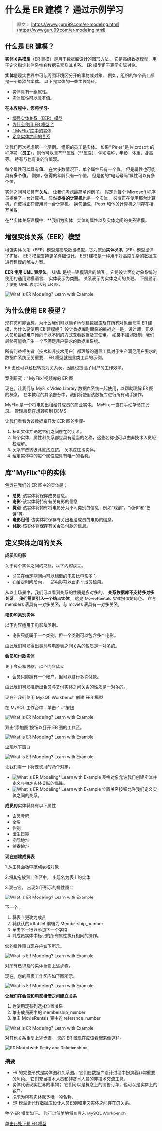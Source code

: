 # 什么是 ER 建模？ 通过示例学习

> 原文： [https://www.guru99.com/er-modeling.html](https://www.guru99.com/er-modeling.html)

## 什么是 ER 建模？

**实体关系模型**（ER 建模）是用于数据库设计的图形方法。 它是高级数据模型，用于定义指定软件系统的数据元素及其关系。 ER 模型用于表示实际对象。

**实体**是现实世界中可与周围环境区分开的事物或对象。 例如，组织的每个员工都是一个单独的实体。 以下是实体的一些主要特征。

*   实体具有一组属性。
*   实体属性可以具有值。

**在本教程中，您将学习-**

*   [增强实体关系（EER）模型](#2)
*   [为什么使用 ER 模型？](#3)
*   [“ MyFlix”库中的实体](#4)
*   [定义实体之间的关系](#5)

让我们再次考虑第一个示例。 组织的员工是实体。 如果“ Peter”是 Microsoft 的程序员（**员工**），则他可以具有**属性（**属性），例如名称，年龄，体重，身高等。 持有与他有关的价值观。

每个属性可以具有**值**。 在大多数情况下，单个属性只有一个值。 但是属性也可能具有**多个值**。 例如，彼得的年龄只有一个值。 但是他的“电话号码”属性可以有多个值。

实体之间可以具有**关系**。 让我们考虑最简单的例子。 假定为每个 Microsoft 程序员提供了一台计算机。 显然**彼得的计算机**也是一个实体。 彼得正在使用那台计算机，而彼得正在使用同一台计算机。 换句话说，Peter 和他的计算机之间存在相互关系。

在**实体关系建模中，**我们为实体，实体的属性以及实体之间的关系建模。

## 增强实体关系（EER）模型

增强实体关系（EER）模型是高级数据模型，它为原始**实体关系**（ER）模型提供了扩展。 EER 模型支持更多详细设计。 EER 建模是一种用于对高度复杂的数据库进行建模的解决方案。

**EER 使用 UML 表示法。** UML 是统一建模语言的缩写； 它是设计面向对象系统时使用的通用建模语言。 实体表示为类图。 关系表示为实体之间的关联。 下图显示了使用 UML 表示法的 ER 图。

![What is ER Modeling? Learn with Example](img/10fe627f37f30d9d3952b643442606ca.png "ER Model with UML Notation")

## 为什么使用 ER 模型？

现在您可能会想，为什么我们可以简单地创建数据库及其所有对象而无需 ER 建模，为什么要使用 ER 建模呢？ 设计数据库时面临的挑战之一是，设计师，开发人员和最终用户倾向于以不同的方式查看数据及其使用。 如果不加以限制，我们最终可能会产生一个不满足用户要求的数据库系统。

所有利益相关者（技术和非技术用户）都理解的通信工具对于生产满足用户要求的数据库系统至关重要。 ER 模型就是此类工具的示例。

ER 图还可以轻松转换为关系表，因此也提高了用户的工作效率。

案例研究：“ MyFlix”视频库的 ER 图

现在，让我们与 MyFlix Video Library 数据库系统一起使用，以帮助理解 ER 图的概念。 在本教程的其余部分中，我们将使用该数据库进行所有动手操作。

MyFlix 是一个将电影出租给其成员的商业实体。 MyFlix 一直在手动存储其记录。 管理层现在想转移到 DBMS

让我们看看为该数据库开发 EER 图的步骤-

1.  标识实体并确定它们之间存在的关系。
2.  每个实体，属性和关系都应具有适当的名称，这些名称也可以由非技术人员轻松理解。
3.  关系不应该彼此直接连接。 关系应连接实体。
4.  给定实体中的每个属性应具有唯一的名称。

## 库“ MyFlix”中的实体

包含在我们的 ER 图中的实体是；

*   **成员**-该实体将保存成员信息。
*   **电影**-该实体将持有有关电影的信息
*   **类别**-该实体将持有将电影分为不同类别的信息，例如“戏剧”，“动作”和“史诗”等。
*   **电影租借**-该实体将保存有关出租给成员的电影的信息。
*   **付款**-该实体将保存有关会员付款的信息。

## 定义实体之间的关系

**成员和电影**

关于两个实体之间的交互，以下内容成立。

*   成员在给定期间内可以租借的电影比电影多 1。
*   在给定时间段内，一部电影可以由多个成员租用。

从以上场景中，我们可以看到关系的性质是多对多的。 **关系数据库不支持多对多关系。 我们需要引入一个结点实体**。 这是 MovieRentals 实体扮演的角色。 它与 members 表具有一对多关系，与 movies 表具有一对多关系。

**电影和类别实体**

以下内容适用于电影和类别。

*   电影只能属于一个类别，但一个类别可以包含多个电影。

由此我们可以得出类别与电影表之间关系的性质是一对多的。

**会员和付款实体**

关于会员和付款，以下内容成立

*   会员只能拥有一个帐户，但可以进行多次付款。

由此我们可以推断出会员与支付实体之间关系的性质是一对多的。

现在让我们使用 MySQL Workbench 创建 EER 模型

在 MySQL 工作台中，单击-“ +”按钮

![What is ER Modeling? Learn with Example](img/e17c0de69feffdcce020f33d1a68b628.png)

双击“添加图”按钮以打开 ER 图的工作区。

![What is ER Modeling? Learn with Example](img/07a1ec72493c3338b89ed7ff672b9acc.png)

出现以下窗口

![What is ER Modeling? Learn with Example](img/9d94d20542c78e95e7a316c15711890b.png)

让我们看一下将要使用的两个对象。

*   ![What is ER Modeling? Learn with Example](img/c4c023a977553fea555c6be118c820f7.png) 表格对象允许我们创建实体并定义与特定实体关联的属性。
*   ![What is ER Modeling? Learn with Example](img/0709af48dd8ad31ddcaab6c737c61657.png) 位置关系按钮允许我们定义实体之间的关系。

**成员的**实体将具有以下属性

*   会员号码
*   全名
*   性别
*   出生日期
*   实际地址
*   邮寄地址

**现在创建成员表**

1.从工具面板中拖动表格对象

2.将其拖放到工作区中。 出现名为表 1 的实体

3.双击它。 出现如下所示的属性窗口

![What is ER Modeling? Learn with Example](img/38f043d2ea24a6cac92d80213b87c28a.png)

下一个 ，

1.  将表 1 更改为成员
2.  将默认的 idtable1 编辑为 Membership_number
3.  单击下一行以添加下一个字段
4.  对成员实体中标识的所有属性执行相同的操作。

您的属性窗口现在应如下所示。

![What is ER Modeling? Learn with Example](img/6e6e63eaa8fdffe72d7c2bbf34c3861d.png)

对所有已识别的实体重复上述步骤。

现在，您的图表工作区应如下图所示。

![What is ER Modeling? Learn with Example](img/cfcfc4ed7c0fea92206df584fee7fbd2.png "ER Model With all Entities")

**让我们在会员和电影租借之间建立关系**

1.  也使用现有列选择位置关系
2.  单击成员表中的 membership_number
3.  单击 MovieRentals 表中的 reference_number

![What is ER Modeling? Learn with Example](img/9897bf8d4fbdcc238992dfbac86a785b.png)

对其他关系重复上述步骤。 您的 ER 图现在应该看起来像这样-

![](img/b1b5a69ac7fad0df54522680c9f418cb.png "ER Model with Entity and Relationships")

### 摘要

*   ER 的完整形式是实体图和关系图。 它们在数据库设计过程中扮演着非常重要的角色。 它们充当技术人员和非技术人员的非技术交流工具。
*   实体代表现实世界的事物； 它们可以是概念上的销售订单，也可以是实体上的客户。
*   必须为所有实体赋予唯一的名称。
*   ER 模型还允许数据库设计人员识别和定义实体之间存在的关系。

整个 ER 模型如下。 您可以简单地将其导入 MySQL Workbench

[单击此处下载 ER 模型](https://drive.google.com/uc?export=download&id=0B_vqvT0ovzHcZW51NjUzVlZaVjA)